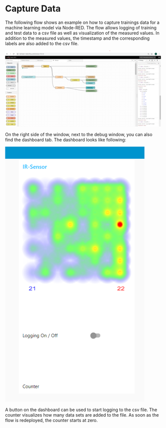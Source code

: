 # Capture Data 

The following flow shows an example on how to capture trainings data for a machine learning model via Node-RED. 
The flow allows logging of training and test data to a csv file as well as visualization of the measured values. In addition to the measured values, the timestamp and the corresponding labels are also added to the csv file.

![alt-text][Flow]

[Flow]: https://github.com/sze-ssv/Capture_Data/blob/c5b37f9055b667a83350c7f6125c7b61545024b1/Flow.png

On the right side of the window, next to the debug window, you can also find the dashboard tab. 
The dashboard looks like following: 

![alt-text][Dashboard]

[Dashboard]: https://github.com/sze-ssv/Capture_Data/blob/a5237569338459fa83816db67f0014b5c5a0027a/Dashboard.png

A button on the dashboard can be used to start logging to the csv file. The counter visualizes how many data sets are added to the file. As soon as the flow is redeployed, the counter starts at zero. 